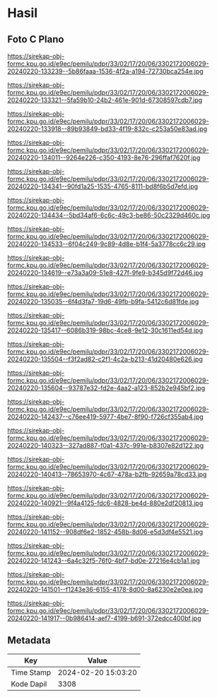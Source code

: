 # Hasil

## Foto C Plano

https://sirekap-obj-formc.kpu.go.id/e9ec/pemilu/pdpr/33/02/17/20/06/3302172006029-20240220-133239--5b86faaa-1536-4f2a-a194-72730bca254e.jpg

https://sirekap-obj-formc.kpu.go.id/e9ec/pemilu/pdpr/33/02/17/20/06/3302172006029-20240220-133321--5fa59b10-24b2-461e-901d-67308597cdb7.jpg

https://sirekap-obj-formc.kpu.go.id/e9ec/pemilu/pdpr/33/02/17/20/06/3302172006029-20240220-133918--89b93849-bd33-4f19-832c-c253a50e83ad.jpg

https://sirekap-obj-formc.kpu.go.id/e9ec/pemilu/pdpr/33/02/17/20/06/3302172006029-20240220-134011--9264e226-c350-4193-8e76-296ffaf7620f.jpg

https://sirekap-obj-formc.kpu.go.id/e9ec/pemilu/pdpr/33/02/17/20/06/3302172006029-20240220-134341--90fd1a25-1535-4765-8111-bd8f6b5d7efd.jpg

https://sirekap-obj-formc.kpu.go.id/e9ec/pemilu/pdpr/33/02/17/20/06/3302172006029-20240220-134434--5bd34af6-6c6c-49c3-be86-50c2329d460c.jpg

https://sirekap-obj-formc.kpu.go.id/e9ec/pemilu/pdpr/33/02/17/20/06/3302172006029-20240220-134533--6f04c249-9c89-4d8e-b1f4-5a3778cc6c29.jpg

https://sirekap-obj-formc.kpu.go.id/e9ec/pemilu/pdpr/33/02/17/20/06/3302172006029-20240220-134619--e73a3a09-51e8-427f-9fe9-b345d9f72d46.jpg

https://sirekap-obj-formc.kpu.go.id/e9ec/pemilu/pdpr/33/02/17/20/06/3302172006029-20240220-135035--6f4d3fa7-19d6-49fb-b9fa-5412c6d81fde.jpg

https://sirekap-obj-formc.kpu.go.id/e9ec/pemilu/pdpr/33/02/17/20/06/3302172006029-20240220-135417--6086b319-98bc-4ce8-9e12-30c1611ed54d.jpg

https://sirekap-obj-formc.kpu.go.id/e9ec/pemilu/pdpr/33/02/17/20/06/3302172006029-20240220-135504--f3f2ad82-c2f1-4c2a-b213-41d20480e626.jpg

https://sirekap-obj-formc.kpu.go.id/e9ec/pemilu/pdpr/33/02/17/20/06/3302172006029-20240220-135604--93787e32-fd2e-4aa2-a123-852b2e945bf2.jpg

https://sirekap-obj-formc.kpu.go.id/e9ec/pemilu/pdpr/33/02/17/20/06/3302172006029-20240220-142437--c76ee419-5977-4be7-8f90-f726cf355ab4.jpg

https://sirekap-obj-formc.kpu.go.id/e9ec/pemilu/pdpr/33/02/17/20/06/3302172006029-20240220-140323--327ad887-f0a1-437c-991e-b8307e82d122.jpg

https://sirekap-obj-formc.kpu.go.id/e9ec/pemilu/pdpr/33/02/17/20/06/3302172006029-20240220-140413--78653970-4c67-478a-b2fb-92659a78cd33.jpg

https://sirekap-obj-formc.kpu.go.id/e9ec/pemilu/pdpr/33/02/17/20/06/3302172006029-20240220-140921--9f4a4125-fdc6-4828-be4d-880e2df20813.jpg

https://sirekap-obj-formc.kpu.go.id/e9ec/pemilu/pdpr/33/02/17/20/06/3302172006029-20240220-141152--908df6e2-1852-458b-8d06-e5d3df4e5521.jpg

https://sirekap-obj-formc.kpu.go.id/e9ec/pemilu/pdpr/33/02/17/20/06/3302172006029-20240220-141243--6a4c32f5-76f0-4bf7-bd0e-27216e4cb1a1.jpg

https://sirekap-obj-formc.kpu.go.id/e9ec/pemilu/pdpr/33/02/17/20/06/3302172006029-20240220-141501--f1243e36-6155-4178-8d00-8a6230e2e0ea.jpg

https://sirekap-obj-formc.kpu.go.id/e9ec/pemilu/pdpr/33/02/17/20/06/3302172006029-20240220-141917--0b986414-aef7-4199-b691-372edcc400bf.jpg


## Metadata

| Key        | Value               |
| ---------- | ------------------- |
| Time Stamp | 2024-02-20 15:03:20 |
| Kode Dapil | 3308                |



